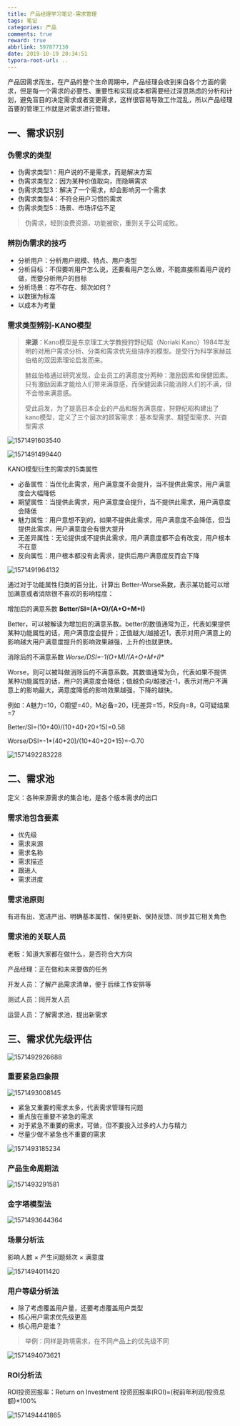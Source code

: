 ```yaml
---
title: 产品经理学习笔记-需求管理
tags: 笔记
categories: 产品
comments: true
reward: true
abbrlink: 597877130
date: 2019-10-19 20:34:51
typora-root-url: ..
---
```


产品因需求而生，在产品的整个生命周期中，产品经理会收到来自各个方面的需求，但是每一个需求的必要性、重要性和实现成本都需要经过深思熟虑的分析和计划，避免盲目的决定需求或者变更需求，这样很容易导致工作混乱，所以产品经理首要的管理工作就是对需求进行管理。

<!-- more -->

## 一、需求识别

### 伪需求的类型

- 伪需求类型1：用户说的不是需求，而是解决方案
- 伪需求类型2：因为某种价值取向，而隐瞒需求
- 伪需求类型3：解决了一个需求，却会影响另一个需求
- 伪需求类型4：不符合用户习惯的需求
- 伪需求类型5：场景、市场评估不足

> 伪需求，轻则浪费资源，功能被砍，重则关乎公司成败。

### 辨别伪需求的技巧

- 分析用户：分析用户规模、特点、用户类型
- 分析目标：不但要听用户怎么说，还要看用户怎么做，不能直接照着用户说的做，而要分析用户的目标
- 分析场景：存不存在、频次如何？
- 以数据为标准
- 以成本为考量

### 需求类型辨别-KANO模型

> **来源**：Kano模型是东京理工大学教授狩野纪昭（Noriaki Kano）1984年发明的对用户需求分析、分类和需求优先级排序的模型。是受行为科学家赫兹伯格的双因素理论启发而来。
>
> 赫兹伯格通过研究发现，企业员工的满意度分两种：激励因素和保健因素。只有激励因素才能给人们带来满意感，而保健因素只能消除人们的不满，但不会带来满意感。
>
> 受此启发，为了提高日本企业的产品和服务满意度，狩野纪昭构建出了kano模型，定义了三个层次的顾客需求：基本型需求、期望型需求、兴奋型需求

![1571491603540](/assets/img/1571491603540.png)

![1571491499440](/assets/img/1571491499440.png)

KANO模型衍生的需求的5类属性

- 必备属性：当优化此需求，用户满意度不会提升，当不提供此需求，用户满意度会大幅降低
- 期望属性：当提供此需求，用户满意度会提升，当不提供此需求，用户满意度会降低
- 魅力属性：用户意想不到的，如果不提供此需求，用户满意度不会降低，但当提供此需求，用户满意度会有很大提升
- 无差异属性：无论提供或不提供此需求，用户满意度都不会有改变，用户根本不在意
- 反向属性：用户根本都没有此需求，提供后用户满意度反而会下降

![1571491964132](/assets/img/1571491964132.png)

通过对于功能属性归类的百分比，计算出 Better-Worse系数，表示某功能可以增加满意或者消除很不喜欢的影响程度：

增加后的满意系数 **Better/SI=(A+O)/(A+O+M+I)**

Better，可以被解读为增加后的满意系数。better的数值通常为正，代表如果提供某种功能属性的话，用户满意度会提升；正值越大/越接近1，表示对用户满意上的影响越大用户满意度提升的影响效果越强，上升的也就更快。

消除后的不满意系数 **Worse/DSI=-1*(O+M)/(A+O+M+I)**

Worse，则可以被叫做消除后的不满意系数。其数值通常为负，代表如果不提供某种功能属性的话，用户的满意度会降低；值越负向/越接近-1，表示对用户不满意上的影响最大，满意度降低的影响效果越强，下降的越快。

例如：A魅力=10，O期望=40，M必备=20，I无差异=15，R反向=8，Q可疑结果=7

Better/SI=(10+40)/(10+40+20+15)=0.58

Worse/DSI=-1*(40+20)/(10+40+20+15)=-0.70

![1571492283228](/assets/img/1571492283228.png)

## 二、需求池

定义：各种来源需求的集合地，是各个版本需求的出口

### 需求池包含要素

- 优先级
- 需求来源
- 需求名称
- 需求描述
- 跟进人
- 需求进度

### 需求池原则

有进有出、宽进严出、明确基本属性、保持更新、保持反馈、同步其它相关角色

### 需求池的关联人员

老板：知道大家都在做什么，是否符合大方向

产品经理：正在做和未来要做的任务

开发人员：了解产品需求清单，便于后续工作安排等

测试人员：同开发人员

运营人员：了解需求池，提出新需求

## 三、需求优先级评估

![1571492926688](/assets/img/1571492926688.png)

### 重要紧急四象限

![1571493008145](/assets/img/1571493008145.png)

- 紧急又重要的需求太多，代表需求管理有问题
- 重点放在重要不紧急的需求
- 对于紧急不重要的需求，可做，但不要投入过多的人力与精力
- 尽量少做不紧急也不重要的需求

![1571493185234](/assets/img/1571493185234.png)

### 产品生命周期法

![1571493291581](/assets/img/1571493291581.png)

### 金字塔模型法

![1571493644364](/assets/img/1571493644364.png)

### 场景分析法

影响人数 × 产生问题频次 × 满意度

![1571494011420](/assets/img/1571494011420.png)

### 用户等级分析法

- 除了考虑覆盖用户量，还要考虑覆盖用户类型
- 核心用户需求优先级更高
- 核心用户是谁？

> 举例：同样是跨境需求，在不同产品上的优先级不同

![1571494073621](/assets/img/1571494073621.png)

### ROI分析法
ROI投资回报率：Return on Investment
投资回报率(ROI)=(税前年利润/投资总额)*100%

![1571494441865](/assets/img/1571494441865.png)